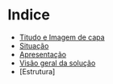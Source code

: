 # Indice 

* [Titudo e Imagem de capa](#Titulo-e-Imagem-de-capa)
* [Situação](#Situação)
* [Apresentação](#Apresentação)
* [Visão geral da solução](#Visão-gera-da-solução)
* [Estrutura] 
